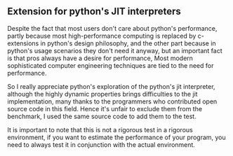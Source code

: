 ## Extension for python's JIT interpreters

Despite the fact that most users don't care about python's performance, partly because most high-performance computing is replaced by c-extensions in python's design philosophy, and the other part because  in python's usage scenarios they don't need it anyway, but an important fact is that pros always have a desire for performance, Most modern sophisticated computer engineering techniques are tied to the need for performance.

So I really appreciate python's exploration of the python's jit interpreter, although the highly dynamic properties brings difficulties to the jit implementation, many thanks to the programmers who contributed open source code in this field. Hence it's unfair to exclude them from the benchmark, I used the same source code to add them to the test.

It is important to note that this is not a rigorous test in a rigorous environment, if you want to estimate the performance of your program, you need to always test it in conjunction with the actual environment.
